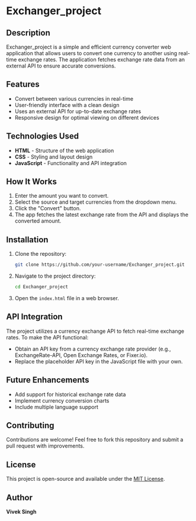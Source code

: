 
# Exchanger_project

## Description
Exchanger_project is a simple and efficient currency converter web application that allows users to convert one currency to another using real-time exchange rates. The application fetches exchange rate data from an external API to ensure accurate conversions.

## Features
- Convert between various currencies in real-time
- User-friendly interface with a clean design
- Uses an external API for up-to-date exchange rates
- Responsive design for optimal viewing on different devices

## Technologies Used
- **HTML** - Structure of the web application
- **CSS** - Styling and layout design
- **JavaScript** - Functionality and API integration

## How It Works
1. Enter the amount you want to convert.
2. Select the source and target currencies from the dropdown menu.
3. Click the "Convert" button.
4. The app fetches the latest exchange rate from the API and displays the converted amount.

## Installation
1. Clone the repository:
   ```sh
   git clone https://github.com/your-username/Exchanger_project.git
   ```
2. Navigate to the project directory:
   ```sh
   cd Exchanger_project
   ```
3. Open the `index.html` file in a web browser.

## API Integration
The project utilizes a currency exchange API to fetch real-time exchange rates. To make the API functional:
- Obtain an API key from a currency exchange rate provider (e.g., ExchangeRate-API, Open Exchange Rates, or Fixer.io).
- Replace the placeholder API key in the JavaScript file with your own.

## Future Enhancements
- Add support for historical exchange rate data
- Implement currency conversion charts
- Include multiple language support

## Contributing
Contributions are welcome! Feel free to fork this repository and submit a pull request with improvements.

## License
This project is open-source and available under the [MIT License](LICENSE).

## Author
**Vivek Singh**

